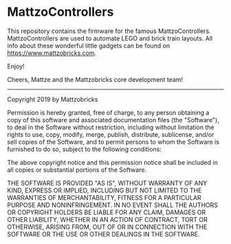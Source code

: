 # MattzoControllers

This repository contains the firmware for the famous MattzoControllers.
MattzoControllers are used to automate LEGO and brick train layouts.
All info about these wonderful little gadgets can be found on https://www.mattzobricks.com.

Enjoy!

Cheers,
Mattze and the Mattzobricks core development team!

*********

Copyright 2019 by Mattzobricks

Permission is hereby granted, free of charge, to any person obtaining a copy of this software and associated documentation files (the "Software"), to deal in the Software without restriction, including without limitation the rights to use, copy, modify, merge, publish, distribute, sublicense, and/or sell copies of the Software, and to permit persons to whom the Software is furnished to do so, subject to the following conditions:

The above copyright notice and this permission notice shall be included in all copies or substantial portions of the Software.

THE SOFTWARE IS PROVIDED "AS IS", WITHOUT WARRANTY OF ANY KIND, EXPRESS OR IMPLIED, INCLUDING BUT NOT LIMITED TO THE WARRANTIES OF MERCHANTABILITY, FITNESS FOR A PARTICULAR PURPOSE AND NONINFRINGEMENT. IN NO EVENT SHALL THE AUTHORS OR COPYRIGHT HOLDERS BE LIABLE FOR ANY CLAIM, DAMAGES OR OTHER LIABILITY, WHETHER IN AN ACTION OF CONTRACT, TORT OR OTHERWISE, ARISING FROM, OUT OF OR IN CONNECTION WITH THE SOFTWARE OR THE USE OR OTHER DEALINGS IN THE SOFTWARE.
